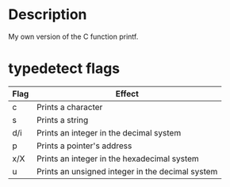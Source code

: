 # Description
My own version of the C function printf.
# typedetect flags
| Flag |   Effect |
| ------- | --------- |
|   c    | Prints a character |
|   s    | Prints a string    |
|  d/i   | Prints an integer in the decimal system |
|   p    | Prints a pointer's address |
|  x/X   | Prints an integer in the hexadecimal system |
|   u    | Prints an unsigned integer in the decimal system | 

